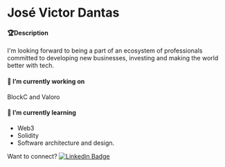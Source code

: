 # José Victor Dantas

#### 🏆Description

I'm looking forward to being a part of an ecosystem of professionals committed to developing new businesses, investing and making the world better with tech.

#### 🚀 I’m currently working on

BlockC and Valoro

#### 🌱 I’m currently learning

- Web3
- Solidity
- Software architecture and design.

Want to connect? [![Linkedin Badge](https://img.shields.io/badge/-JoseVictor-blue?style=flat-square&logo=Linkedin&logoColor=white&link=https://www.linkedin.com/in/jvictordantas/)](https://www.linkedin.com/in/jvictordantas/) 


